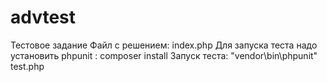 # advtest
Тестовое задание
Файл с решением: index.php
Для запуска теста надо установить phpunit : composer install
Запуск теста: "vendor\bin\phpunit" test.php
